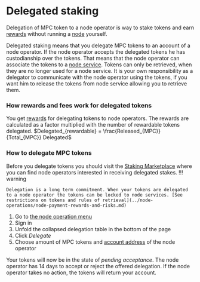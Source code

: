 # Delegated staking

Delegation of MPC token to a node operator is way to stake tokens and earn [rewards](https://gitlab.com/partisiablockchain/node-operators-rewards/-/tree/main?ref_type=heads) without running
a [node](../pbc-fundamentals/dictionary.md#node) yourself.

Delegated staking means that you delegate MPC tokens to an account of a node operator. If the node operator accepts the
delegated tokens he has custodianship over the tokens. That means that the node operator can associate the tokens to
a [node service](../node-operations/start-running-a-node.md#which-node-should-you-run). Tokens can only be retrieved,
when they are no longer used for a node service. It is your own responsibility as a delegator to communicate with the
node operator using the tokens, if you want him to release the tokens from node service allowing you to retrieve them.

### How rewards and fees work for delegated tokens

You get [rewards](https://gitlab.com/partisiablockchain/node-operators-rewards/-/tree/main?ref_type=heads) for delegating tokens to node operators. The rewards are calculated as a factor multiplied with the number of rewardable tokens delegated. $Delegated_{rewardable} = \frac{Released_{MPC}}{Total_{MPC}} Delegated$

### How to delegate MPC tokens

Before you delegate tokens you should visit the [Staking Marketplace](https://discord.com/channels/819902335567265792/1075334307821920337)  where you can find node operators interested in receiving delegated stakes.
!!! warning 

    Delegation is a long term commitment. When your tokens are delegated to a node operator the tokens can be locked to node services. [See restrictions on tokens and rules of retrieval](../node-operations/node-payment-rewards-and-risks.md)

1. Go to [the node operation menu](https://browser.testnet.partisiablockchain.com/node-operation)   
2. Sign in   
3. Unfold the collapsed delegation table in the bottom of the page
4. Click _Delegate_   
5. Choose amount of MPC tokens and [account address](../pbc-fundamentals/dictionary.md#address) of the node operator

Your tokens will now be in the state of _pending acceptance_. The node operator has 14 days to accept or reject the offered delegation. If the node operator takes no action, the tokens will return your account.
